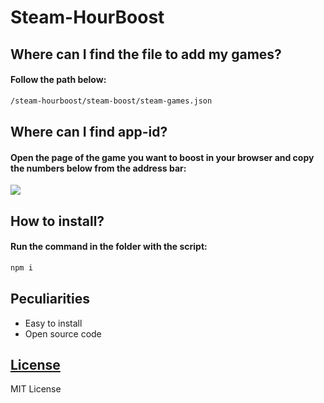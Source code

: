 # Steam-HourBoost

## Where can I find the file to add my games?
#### Follow the path below:
```sh
/steam-hourboost/steam-boost/steam-games.json
```

## Where can I find app-id?
#### Open the page of the game you want to boost in your browser and copy the numbers below from the address bar:

<img align=center src="https://i.imgur.com/UaeBeaE.png"/>

## How to install?
#### Run the command in the folder with the script:

```sh
npm i
```

## Peculiarities
- Easy to install
- Open source code

## [License](LICENSE)
MIT License
